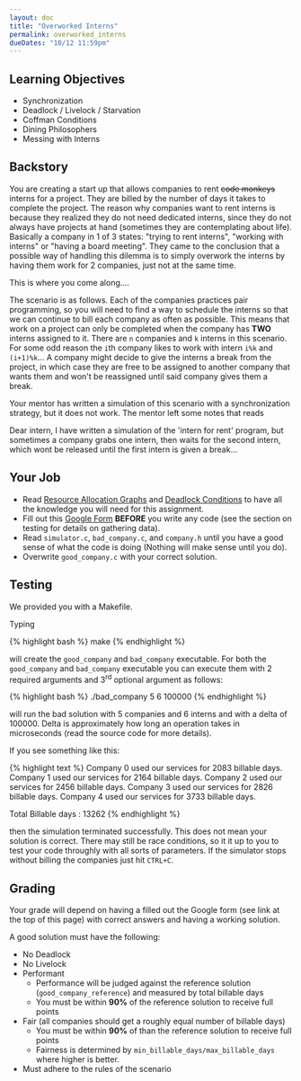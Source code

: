 ```yaml
---
layout: doc
title: "Overworked Interns"
permalink: overworked_interns
dueDates: "10/12 11:59pm"
---
```


## Learning Objectives
* Synchronization
* Deadlock / Livelock / Starvation
* Coffman Conditions
* Dining Philosophers
* Messing with Interns

## Backstory
You are creating a start up that allows companies to rent <s>code monkeys</s> interns for a project.
They are billed by the number of days it takes to complete the project.
The reason why companies want to rent interns is because they realized they do not need dedicated interns,
since they do not always have projects at hand (sometimes they are contemplating about life).
Basically a company in 1 of 3 states: "trying to rent interns", "working with interns" or "having a board meeting".
They came to the conclusion that a possible way of handling this dilemma is to simply overwork the interns by having them work for 2 companies,
just not at the same time.

This is where you come along....

The scenario is as follows.
Each of the companies practices pair programming,
so you will need to find a way to schedule the interns so that we can continue to bill each company as often as possible.
This means that work on a project can only be completed when the company has **TWO** interns assigned to it.
There are `n` companies and `k` interns in this scenario.
For some odd reason the `i`th company likes to work with intern `i%k` and `(i+1)%k`...
A company might decide to give the interns a break from the project,
in which case they are free to be assigned to another company that wants them and won't be reassigned until said company gives them a break.

Your mentor has written a simulation of this scenario with a synchronization strategy, but it does not work.
The mentor left some notes that reads

>
Dear intern, I have written a simulation of the 'intern for rent' program,
but sometimes a company grabs one intern,
then waits for the second intern,
which wont be released until the first intern is given a break...

## Your Job

* Read [Resource Allocation Graphs](https://github.com/angrave/SystemProgramming/wiki/Deadlock%2C-Part-1%3A-Resource-Allocation-Graph) and [Deadlock Conditions](https://github.com/angrave/SystemProgramming/wiki/Deadlock%2C-Part-2%3A-Deadlock-Conditions) to have all the knowledge you will need for this assignment.
* Fill out this [Google Form](http://goo.gl/forms/BdDaErdQjT) **BEFORE** you write any code (see the section on testing for details on gathering data).
* Read `simulator.c`, `bad_company.c`, and `company.h` until you have a good sense of what the code is doing (Nothing will make sense until you do).
* Overwrite `good_company.c` with your correct solution.

## Testing
We provided you with a Makefile.

Typing

{% highlight bash %}
make
{% endhighlight %}

will create the `good_company` and `bad_company` executable.
For both the `good_company` and `bad_company` executable you can execute them with 2 required arguments and 3<sup>rd</sup> optional argument as follows:

{% highlight bash %}
./bad_company 5 6 100000
{% endhighlight %}


will run the bad solution with 5 companies and 6 interns and with a delta of 100000.
Delta is approximately how long an operation takes in microseconds (read the source code for more details).

If you see something like this:

{% highlight text %}
Company 0 used our services for 2083 billable days.
Company 1 used our services for 2164 billable days.
Company 2 used our services for 2456 billable days.
Company 3 used our services for 2826 billable days.
Company 4 used our services for 3733 billable days.

Total Billable days : 13262
{% endhighlight %}

then the simulation terminated successfully.
This does not mean your solution is correct.
There may still be race conditions, so it it up to you to test your code throughly with all sorts of parameters.
If the simulator stops without billing the companies just hit `CTRL+C`.

## Grading
Your grade will depend on having a filled out the Google form (see link at the top of this page) with correct answers and having a working solution.

A good solution must have the following:

* No Deadlock
* No Livelock
* Performant
  * Performance will be judged against the reference solution (`good_company_reference`) and measured by total billable days
  * You must be within **90%** of the reference solution to receive full points
* Fair (all companies should get a roughly equal number of billable days)
  * You must be within **90%** of than the reference solution to receive full points
  * Fairness is determined by `min_billable_days/max_billable_days` where higher is better.
* Must adhere to the rules of the scenario
